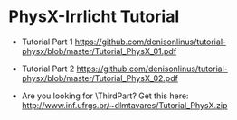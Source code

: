 PhysX-Irrlicht Tutorial
==============

* Tutorial Part 1 https://github.com/denisonlinus/tutorial-physx/blob/master/Tutorial_PhysX_01.pdf

* Tutorial Part 2 https://github.com/denisonlinus/tutorial-physx/blob/master/Tutorial_PhysX_02.pdf

* Are you looking for \ThirdPart\? Get this here: http://www.inf.ufrgs.br/~dlmtavares/Tutorial_PhysX.zip